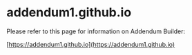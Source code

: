 # addendum1.github.io

Please refer to this page for information on Addendum Builder:

[https://addendum1.github.io](https://addendum1.github.io)

